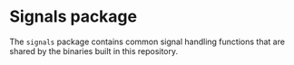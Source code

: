 # Signals package

The `signals` package contains common signal handling functions that are shared by
the binaries built in this repository.
